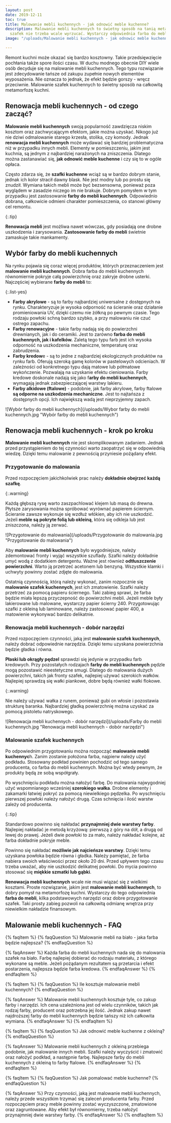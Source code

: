 ```yaml
---
layout: post
date: 2019-12-11
toc: true
title: Malowanie mebli kuchennych - jak odnowić meble kuchenne?
description: Malowanie mebli kuchennych to świetny sposób na tanią metamorfozę. Niemodnych
  szafek nie trzeba wcale wyrzucać. Wystarczy odpowiednia farba do mebli kuchennych.
image: "/uploads/Malowanie mebli kuchennych - jak odnowic meble kuchenne.jpg"

---
```

Remont kuchni może okazać się bardzo kosztowny. Takie przedsięwzięcie pochłania także spore ilości czasu. W duchu modnego obecnie DIY wiele osób decyduje się na malowanie mebli kuchennych. Tego typu rozwiązanie jest zdecydowanie tańsze od zakupu zupełnie nowych elementów wyposażenia. Nie oznacza to jednak, że efekt będzie gorszy - wręcz przeciwnie. Malowanie szafek kuchennych to świetny sposób na całkowitą metamorfozę kuchni.

## Renowacja mebli kuchennych - od czego zacząć?

**Malowanie mebli kuchennych** swoją popularność zawdzięcza niskim kosztom oraz zachwycającym efektom, jakie można uzyskać. Nikogo już nie dziwi odmalowanie starego krzesła, stolika, czy komody. Jednak **renowacja mebli kuchennych** może wydawać się bardziej problematyczna niż w przypadku innych mebli. Elementy w pomieszczeniu, jakim jest kuchnia, są jednym z najbardziej narażonych na zniszczenia. Dlatego można zastanawiać się, **jak odnowić meble kuchenne** i czy się to w ogóle opłaca.

Często zdarza się, że **szafki kuchenne** wciąż są w bardzo dobrym stanie, jednak ich kolor stracił dawny blask. Nie jest modny lub po prostu się znudził. Wymiana takich mebli może być bezsensowna, ponieważ poza wyglądem w zasadzie niczego im nie brakuje. Dobrym pomysłem w tym przypadku jest zastosowanie **farby do mebli kuchennych**. Odpowiednio dobrana, całkowicie odmieni charakter pomieszczenia, co stanowi główny cel remontu.

{:.tip}

**Renowacja mebli** jest możliwa nawet wówczas, gdy posiadają one drobne uszkodzenia i zarysowania. **Zastosowanie farby do mebli** świetnie zamaskuje takie mankamenty.

## Wybór farby do mebli kuchennych

Na rynku pojawia się coraz więcej produktów, których przeznaczeniem jest **malowanie mebli kuchennych**. Dobra farba do mebli kuchennych równomiernie pokryje całą powierzchnię oraz zakryje drobne usterki. Najczęściej wybierane **farby do mebli** to:

{:.list-yes}

* **Farby akrylowe** - są to farby najbardziej uniwersalne z dostępnych na rynku. Charakteryzuje je wysoka odporność na ścieranie oraz działanie promieniowania UV, dzięki czemu nie żółkną po pewnym czasie. Tego rodzaju powłoki schną bardzo szybko, a przy malowaniu nie czuć ostrego zapachu.
* **Farby renowacyjne** - takie farby nadają się do powierzchni drewnianych, jak i do ceramiki. Jest to zarówno **farba do mebli kuchennych, jak i kafelków.** Zaletą tego typu farb jest ich wysoka odporność na uszkodzenia mechaniczne, temperaturę oraz zabrudzenia.
* **Farby kredow**e - są to jedne z najbardziej ekologicznych produktów na rynku farb. Oferują szeroką gamę kolorów w pastelowych odcieniach. W zależności od konkretnego typu dają matowe lub półmatowe wykończenie. Pozwalają na uzyskanie efektu cieniowania. Farby kredowe doskonale nadają się jako f**arby do mebli kuchennych**, wymagają jednak zabezpieczającej warstwy lakieru.
* **Farby alkidowe (ftalowe)** - podobnie, jak farby akrylowe, farby ftalowe **są odporne na uszkodzenia mechaniczne**. Jest to najtańsza z dostępnych opcji. Ich największą wadą jest nieprzyjemny zapach.

![Wybór farby do mebli kuchennych](/uploads/Wybor farby do mebli kuchennych.jpg "Wybór farby do mebli kuchennych")

## Renowacja mebli kuchennych - krok po kroku

**Malowanie mebli kuchennych** nie jest skomplikowanym zadaniem. Jednak przed przystąpieniem do tej czynności warto zaopatrzyć się w odpowiednią wiedzę. Dzięki temu malowanie z pewnością przyniesie pożądany efekt.

### Przygotowanie do malowania

Przed rozpoczęciem jakichkolwiek prac należy **dokładnie obejrzeć każdą szafkę**.

{:.warning}

Każdą głębszą rysę warto zaszpachlować klejem lub masą do drewna. Płytsze zarysowania można spróbować wyrównać papierem ściernym. Ścieranie zawsze wykonuje się wzdłuż włókien, aby ich nie uszkodzić. Jeżeli **meble są pokryte folią lub okleiną**, która się odkleja lub jest zniszczona, należy ją zerwać.

![Przygotowanie do malowania](/uploads/Przygotowanie do malowania.jpg "Przygotowanie do malowania")

Aby **malowanie mebli kuchennych** było wygodniejsze, należy zdemontować fronty i wyjąć wszystkie szuflady. Szafki należy dokładnie umyć wodą z dodatkiem detergentu. Ważne jest również **odtłuszczenie powierzchni**. Warto ją przetrzeć acetonem lub benzyną. Wszystkie klamki i uchwyty powinny zostać zdjęte do malowania.

Ostatnią czynnością, którą należy wykonać, zanim rozpocznie się **malowanie szafek kuchennych**, jest ich zmatowienie. Szafki należy przetrzeć za pomocą papieru ściernego. Taki zabieg sprawi, że farba będzie miała lepszą przyczepność do powierzchni mebli. Jeżeli meble były lakierowane lub malowane, wystarczy papier ścierny 240. Przygotowując szafki z okleiną lub laminowane, należy zastosować papier 400, a matowienie wykonywać bardzo delikatnie.

### Renowacja mebli kuchennych - dobór narzędzi

Przed rozpoczęciem czynności, jaką jest **malowanie szafek kuchennych**, należy dobrać odpowiednie narzędzia. Dzięki temu uzyskana powierzchnia będzie gładka i równa.

**Płaski lub okrągły pędzel** sprawdzi się jedynie w przypadku farb kredowych. Przy pozostałych rodzajach **farby do mebli kuchennych** pędzle mogą pozostawić nieestetyczne smugi. Dlatego do malowania dużych powierzchni, takich jak fronty szafek, najlepiej używać szerokich wałków. Najlepiej sprawdzą się wałki piankowe, dobre będą również wałki flokowe.

{:.warning}

Nie należy używać wałka z runem, ponieważ gubi on włosie i pozostawia strukturę baranka. Najbardziej gładką powierzchnię można uzyskać za pomocą pistoletu natryskowego.

![Renowacja mebli kuchennych - dobór narzędzi](/uploads/Farby do mebli kuchennych.jpg "Renowacja mebli kuchennych - dobór narzędzi")

### Malowanie szafek kuchennych

Po odpowiednim przygotowaniu można rozpocząć **malowanie mebli kuchennyc**h. Zanim zostanie położona farba, najpierw należy użyć podkładu. Stosowany podkład powinien pochodzić od tego samego producenta, co farba do mebli kuchennych. Można być wtedy pewnym, że produkty będą ze sobą współgrały.

Po wyschnięciu podkładu można nałożyć farbę. Do malowania najwygodniej użyć wspomnianego wcześniej **szerokiego wałka**. Drobne elementy i zakamarki łatwiej pokryć za pomocą niewielkiego pędzelka. Po wyschnięciu pierwszej powłoki należy nałożyć drugą. Czas schnięcia i ilość warstw zależy od producenta.

{:.tip}

Standardowo powinno się nakładać **przynajmniej dwie warstwy farby**. Najlepiej nakładać je metodą krzyżową: pierwszą z góry na dół, a drugą od lewej do prawej. Jeżeli dwie powłoki to za mało, należy nakładać kolejne, aż farba dokładnie pokryje meble.

Powinno się nakładać **możliwie jak najcieńsze warstwy**. Dzięki temu uzyskana powłoka będzie równa i gładka. Należy pamiętać, że farba nabiera swoich właściwości przez około 20 dni. Przed upływem tego czasu trzeba uważać, aby nie uszkodzić delikatnej powłoki. Do mycia powinno stosować się **miękkie szmatki lub gąbki**.

**Renowacja mebli kuchennych** wcale nie musi wiązać się z wielkimi kosztami. Proste rozwiązanie, jakim jest **malowanie mebli kuchennych**, to dobry pomysł na metamorfozę kuchni. Wystarczy do tego odpowiednia **farba do mebli**, kilka podstawowych narzędzi oraz dobre przygotowanie szafek. Taki prosty zabieg pozwoli na całkowitą odmianę wnętrza przy niewielkim nakładzie finansowym.

## Malowanie mebli kuchennych - FAQ

{% faqItem %}
{% faqQuestion %}
Malowanie mebli na biało - jaka farba będzie najlepsza?
{% endfaqQuestion %}

{% faqAnswer %}
Każda farba do mebli kuchennych nada się do malowania szafek na biało. Farbę najlepiej dobierać do rodzaju materiału, z którego wykonane są meble. Jeżeli pożądanym rezultatem są przetarcia i efekt postarzenia, najlepsza będzie farba kredowa.
{% endfaqAnswer %}
{% endfaqItem %}

{% faqItem %}
{% faqQuestion %}
Ile kosztuje malowanie mebli kuchennych?
{% endfaqQuestion %}

{% faqAnswer %}
Malowanie mebli kuchennych kosztuje tyle, co zakup farby i narzędzi. Ich cena uzależniona jest od wielu czynników, takich jak rodzaj farby, producent oraz potrzebna jej ilość. Jednak zakup nawet najdroższej farby do mebli kuchennych będzie tańszy niż ich całkowita wymiana.
{% endfaqAnswer %}
{% endfaqItem %}

{% faqItem %}
{% faqQuestion %}
Jak odnowić meble kuchenne z okleiną?
{% endfaqQuestion %}

{% faqAnswer %}
Malowanie mebli kuchennych z okleiną przebiega podobnie, jak malowanie innych mebli. Szafki należy wyczyścić i zmatowić oraz nałożyć podkład, a następnie farbę. Najlepsze farby do mebli kuchennych z okleiną to farby ftalowe.
{% endfaqAnswer %}
{% endfaqItem %}

{% faqItem %}
{% faqQuestion %}
Jak pomalować meble kuchenne?
{% endfaqQuestion %}

{% faqAnswer %}
Przy czynności, jaką jest malowanie mebli kuchennych, należy przede wszystkim trzymać się zaleceń producenta farby. Przed rozpoczęciem pracy meble powinny zostać wyczyszczone, zmatowione oraz zagruntowane. Aby efekt był równomierny, trzeba nałożyć przynajmniej dwie warstwy farby.
{% endfaqAnswer %}
{% endfaqItem %}